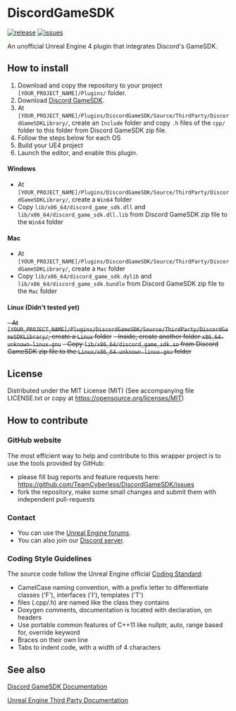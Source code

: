# DiscordGameSDK

[![release](https://img.shields.io/github/release/TeamCyberless/DiscordGameSDK.svg)](https://github.com/TeamCyberless/DiscordGameSDK/releases)
[![issues](https://img.shields.io/github/issues/TeamCyberless/DiscordGameSDK.svg)](https://github.com/TeamCyberless/DiscordGameSDK/issues)

An unofficial Unreal Engine 4 plugin that integrates Discord's GameSDK.

## How to install
 1. Download and copy the repository to your project `[YOUR_PROJECT_NAME]/Plugins/` folder.
 2. Download [Discord GameSDK](https://discord.com/developers/docs/game-sdk/sdk-starter-guide).
 3. At `[YOUR_PROJECT_NAME]/Plugins/DiscordGameSDK/Source/ThirdParty/DiscordGameSDKLibrary/`, create an `Include` folder and copy `.h` files of the `cpp/` folder to this folder from Discord GameSDK zip file.
 4. Follow the steps below for each OS
 5. Build your UE4 project
 6. Launch the editor, and enable this plugin.

#### Windows
 - At `[YOUR_PROJECT_NAME]/Plugins/DiscordGameSDK/Source/ThirdParty/DiscordGameSDKLibrary/`, create a `Win64` folder
 - Copy `lib/x86_64/discord_game_sdk.dll` and `lib/x86_64/discord_game_sdk.dll.lib` from Discord GameSDK zip file to the `Win64` folder

#### Mac
- At `[YOUR_PROJECT_NAME]/Plugins/DiscordGameSDK/Source/ThirdParty/DiscordGameSDKLibrary/`, create a `Mac` folder
- Copy `lib/x86_64/discord_game_sdk.dylib` and `lib/x86_64/discord_game_sdk.bundle` from Discord GameSDK zip file to the `Mac` folder

#### Linux **(Didn't tested yet)**
~~- At `[YOUR_PROJECT_NAME]/Plugins/DiscordGameSDK/Source/ThirdParty/DiscordGameSDKLibrary/`, create a `Linux` folder~~
~~- Inside, create another folder `x86_64-unknown-linux-gnu`~~
~~- Copy `lib/x86_64/discord_game_sdk.so` from Discord GameSDK zip file to the `Linux/x86_64-unknown-linux-gnu` folder~~

## License
Distributed under the MIT License (MIT) (See accompanying file LICENSE.txt or copy at https://opensource.org/licenses/MIT)

## How to contribute
### GitHub website
The most efficient way to help and contribute to this wrapper project is to
use the tools provided by GitHub:
- please fill bug reports and feature requests here: https://github.com/TeamCyberless/DiscordGameSDK/issues
- fork the repository, make some small changes and submit them with independent pull-requests

### Contact
- You can use the [Unreal Engine forums](https://forums.unrealengine.com/).
- You can also join our [Discord server](https://discord.gg/RtKCBfQYfj).

### Coding Style Guidelines
The source code follow the Unreal Engine official [Coding Standard](https://docs.unrealengine.com/latest/INT/Programming/Development/CodingStandard/index.html):
- CamelCase naming convention, with a prefix letter to differentiate classes ('F'), interfaces ('I'), templates ('T')
- files (.cpp/.h) are named like the class they contains
- Doxygen comments, documentation is located with declaration, on headers
- Use portable common features of C++11 like nullptr, auto, range based for, override keyword
- Braces on their own line
- Tabs to indent code, with a width of 4 characters

## See also
[Discord GameSDK Documentation](https://discord.com/developers/docs/game-sdk/sdk-starter-guide)

[Unreal Engine Third Party Documentation](https://docs.unrealengine.com/4.27/en-US/ProductionPipelines/BuildTools/UnrealBuildTool/ThirdPartyLibraries/)
